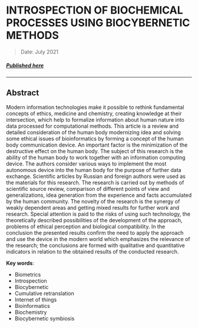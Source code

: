 # INTROSPECTION OF BIOCHEMICAL PROCESSES USING BIOCYBERNETIC METHODS

> Date: July 2021
##### [Published here](https://www.elibrary.ru/item.asp?id=46190050)
___

## Abstract
Modern information technologies make it possible to rethink fundamental concepts of ethics, medicine and chemistry, creating knowledge at their intersection, which help to formalize information about human nature into data processed for computational methods. This article is a review and detailed consideration of the human body modernizing idea and solving some ethical issues of bioinformatics by forming a concept of the human body communication device. An important factor is the minimization of the destructive effect on the human body. The subject of this research is the ability of the human body to work together with an information computing device. The authors consider various ways to implement the most autonomous device into the human body for the purpose of further data exchange. Scientific articles by Russian and foreign authors were used as the materials for this research. The research is carried out by methods of scientific source review, comparison of different points of view and generalizations, idea generation from the experience and facts accumulated by the human community. The novelty of the research is the synergy of weakly dependent areas and getting mixed results for further work and research. Special attention is paid to the risks of using such technology, the theoretically described possibilities of the development of the approach, problems of ethical perception and biological compatibility. In the conclusion the presented results confirm the need to apply the approach and use the device in the modern world which emphasizes the relevance of the research; the conclusions are formed with qualitative and quantitative indicators in relation to the obtained results of the conducted research.


**Key words**: 

  - Biometrics
  - Introspection
  - Biocybernetic
  - Cumulative retranslation
  - Internet of things
  - Bioinformatics
  - Biochemistry
  - Biocybernetic symbiosis
